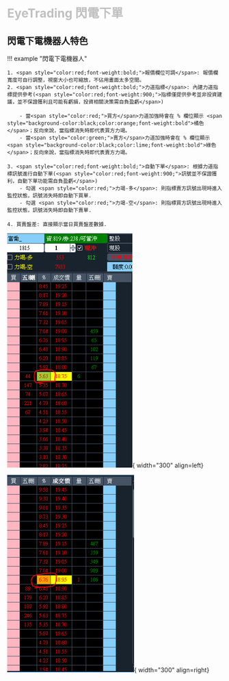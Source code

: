 # <font color="silver">EyeTrading 閃電下單</font>

## 閃電下電機器人特色

!!! example "閃電下電機器人"

    1. <span style="color:red;font-weight:bold;">報價欄位可調</span>: 報價欄寬度可自行調整，視窗大小也可縮放，不佔用畫面太多空間。
    2. <span style="color:red;font-weight:bold;">力道指標</span>: 內建力道指標提供參考(<span style="color:red;font-weight:900;">指標僅提供參考並非投資建議，並不保證獲利且可能有虧損，投資相關決策需自負盈虧</span>)

        - 當<span style="color:red;">買方</span>力道加強時會在 % 欄位顯示 <span style="background-color:black;color:orange;font-weight:bold">橘色</span>；反向來說，當指標消失時即代表買方力竭。
        - 當<span style="color:green;">賣方</span>力道加強時會在 % 欄位顯示 <span style="background-color:black;color:lime;font-weight:bold">綠色</span>；反向來說，當指標消失時即代表賣方力竭。

    3. <span style="color:red;font-weight:bold;">自動下單</span>: 根據力道指標訊號進行自動下單(<span style="color:red;font-weight:900;">訊號並不保證獲利，自動下單功能需自負盈虧</span>)
        - 勾選 <span style="color:red;">力竭-多</span>: 則指標賣方訊號出現時進入監控狀態，訊號消失時即自動下買單.
        - 勾選 <span style="color:red;">力竭-空</span>: 則指標買方訊號出現時進入監控狀態，訊號消失時即自動下賣單.

    4. 買賣盤差: 直接顯示當日買賣盤差數據.
    

<div markdown>

![sell_sign](img/fea_1.png){ width="300" align=left}

![buy_sign](img/fea_2.png){ width="300" align=right}

</div>
